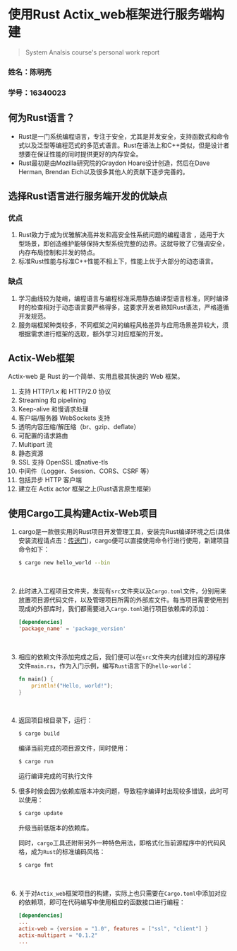 # 使用Rust Actix_web框架进行服务端构建

> System Analsis course's personal work report

### 姓名：陈明亮

### 学号：16340023



## 何为Rust语言？

* Rust是一门系统编程语言，专注于安全，尤其是并发安全，支持函数式和命令式以及泛型等编程范式的多范式语言。Rust在语法上和C++类似，但是设计者想要在保证性能的同时提供更好的内存安全。 
* Rust最初是由Mozilla研究院的Graydon Hoare设计创造，然后在Dave Herman, Brendan Eich以及很多其他人的贡献下逐步完善的。




## 选择Rust语言进行服务端开发的优缺点

### 优点

1. Rust致力于成为优雅解决高并发和高安全性系统问题的编程语言 ，适用于大型场景，即创造维护能够保持大型系统完整的边界。这就导致了它强调安全，内存布局控制和并发的特点。
2. 标准Rust性能与标准C++性能不相上下，性能上优于大部分的动态语言。




### 缺点

1. 学习曲线较为陡峭，编程语言与编程标准采用静态编译型语言标准，同时编译时的检查相对于动态语言要严格得多，这要求开发者熟知Rust语法，严格遵循开发规范。
2. 服务端框架种类较多，不同框架之间的编程风格差异与应用场景差异较大，须根据需求进行框架的选取，额外学习对应框架的开发。




## Actix-Web框架

Actix-web 是 Rust 的一个简单、实用且极其快速的 Web 框架。
1. 支持 HTTP/1.x 和 HTTP/2.0 协议
2. Streaming 和 pipelining
3. Keep-alive 和慢请求处理
4. 客户端/服务器 WebSockets 支持
5. 透明内容压缩/解压缩（br、gzip、deflate）
6. 可配置的请求路由
7. Multipart 流
8. 静态资源
9. SSL 支持 OpenSSL 或native-tls
10. 中间件（Logger、Session、CORS、CSRF 等）
11. 包括异步 HTTP 客户端
12. 建立在 Actix actor 框架之上(Rust语言原生框架)




## 使用Cargo工具构建Actix-Web项目

1. cargo是一款很实用的Rust项目开发管理工具，安装完Rust编译环境之后(具体安装流程请点击：[传送门](https://www.rust-lang.org/learn/get-started))，cargo便可以直接使用命令行进行使用，新建项目命令如下：

   ```bash
   $ cargo new hello_world --bin
   ```

   ​

2. 此时进入工程项目文件夹，发现有`src`文件夹以及`Cargo.toml`文件，分别用来放置项目源代码文件，以及管理项目所需的外部库文件。每当项目需要使用到现成的外部库时，我们都需要进入`Cargo.toml`进行项目依赖库的添加：

   ```toml
   [dependencies]
   'package_name' = 'package_version'
   ```

   ​

3. 相应的依赖文件添加完成之后，我们便可以在`src`文件夹内创建对应的源程序文件`main.rs`，作为入门示例，编写`Rust`语言下的`hello-world`：

   ```rust
   fn main() {  
       println!("Hello, world!");  
   }
   ```

   ​

4. 返回项目根目录下，运行：

   ```bash
   $ cargo build
   ```

   编译当前完成的项目源文件，同时使用：

   ```bash
   $ cargo run
   ```

   运行编译完成的可执行文件




5. 很多时候会因为依赖库版本冲突问题，导致程序编译时出现较多错误，此时可以使用：

   ```bash
   $ cargo update
   ```

   升级当前低版本的依赖库。

   同时，`cargo`工具还附带另外一种特色用法，即格式化当前源程序中的代码风格，成为`Rust`的标准编码风格：

   ```bash
   $ cargo fmt
   ```

   ​

6. 关于对`Actix_web`框架项目的构建，实际上也只需要在`Cargo.toml`中添加对应的依赖项，即可在代码编写中使用相应的函数接口进行编程：

   ```toml
   [dependencies]
   ...
   actix-web = {version = "1.0", features = ["ssl", "client"] }
   actix-multipart = "0.1.2"
   ...
   ```

   ​


